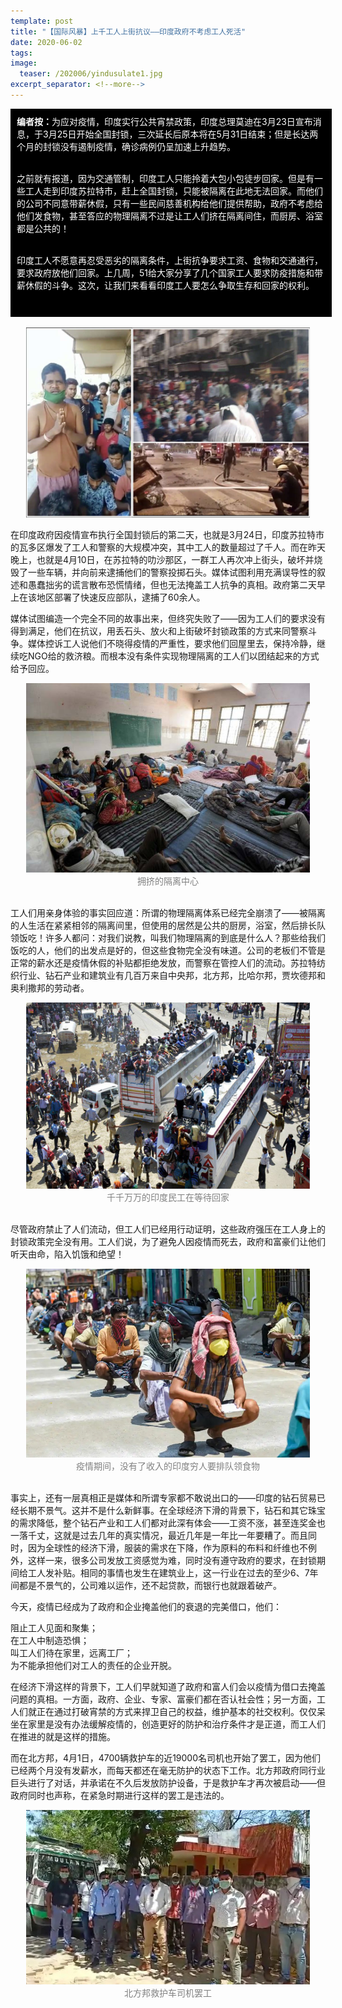 ```yaml
---
template: post
title: "【国际风暴】上千工人上街抗议——印度政府不考虑工人死活"
date: 2020-06-02
tags: 
image:
  teaser: /202006/yindusulate1.jpg
excerpt_separator: <!--more-->
---
```


<div style="width:98%;padding:10px;background-color:black;color:white;margin:0;"><strong>编者按：</strong>为应对疫情，印度实行公共宵禁政策，印度总理莫迪在3月23日宣布消息，于3月25日开始全国封锁，三次延长后原本将在5月31日结束；但是长达两个月的封锁没有遏制疫情，确诊病例仍呈加速上升趋势。<br><br>

之前就有报道，因为交通管制，印度工人只能拎着大包小包徒步回家。但是有一些工人走到印度苏拉特市，赶上全国封锁，只能被隔离在此地无法回家。而他们的公司不同意带薪休假，只有一些民间慈善机构给他们提供帮助，政府不考虑给他们发食物，甚至答应的物理隔离不过是让工人们挤在隔离间住，而厨房、浴室都是公共的！<br><br>

印度工人不愿意再忍受恶劣的隔离条件，上街抗争要求工资、食物和交通通行，要求政府放他们回家。上几周，51给大家分享了几个国家工人要求防疫措施和带薪休假的斗争。这次，让我们来看看印度工人要怎么争取生存和回家的权利。<br><br>
</div><br>

<div style="text-align:center;color:grey"><img src="/images/202006/yindusulate1.jpg" width="90%"></div>

在印度政府因疫情宣布执行全国封锁后的第二天，也就是3月24日，印度苏拉特市的瓦多区爆发了工人和警察的大规模冲突，其中工人的数量超过了千人。而在昨天晚上，也就是4月10日，在苏拉特的叻沙那区，一群工人再次冲上街头，破坏并烧毁了一些车辆，并向前来逮捕他们的警察投掷石头。媒体试图利用充满误导性的叙述和愚蠢拙劣的谎言散布恐慌情绪，但也无法掩盖工人抗争的真相。政府第二天早上在该地区部署了快速反应部队，逮捕了60余人。

媒体试图编造一个完全不同的故事出来，但终究失败了——因为工人们的要求没有得到满足，他们在抗议，用丢石头、放火和上街破坏封锁政策的方式来同警察斗争。媒体控诉工人说他们不晓得疫情的严重性，要求他们回屋里去，保持冷静，继续吃NGO给的救济粮。而根本没有条件实现物理隔离的工人们以团结起来的方式给予回应。

<div style="text-align:center;color:grey"><img src="/images/202006/yindusulate2.jpg" width="90%"><br>拥挤的隔离中心</div><br>

工人们用亲身体验的事实回应道：所谓的物理隔离体系已经完全崩溃了——被隔离的人生活在紧紧相邻的隔离间里，但使用的居然是公共的厨房，浴室，然后排长队领饭吃！许多人都问：对我们说教，叫我们物理隔离的到底是什么人？那些给我们饭吃的人，他们的出发点是好的，但这些食物完全没有味道。公司的老板们不管是正常的薪水还是疫情休假的补贴都拒绝发放，而警察在管控人们的流动。苏拉特纺织行业、钻石产业和建筑业有几百万来自中央邦，北方邦，比哈尔邦，贾坎德邦和奥利撒邦的劳动者。

<div style="text-align:center;color:grey"><img src="/images/202006/yindusulate3.jpg" width="90%"><br>千千万万的印度民工在等待回家</div><br>

尽管政府禁止了人们流动，但工人们已经用行动证明，这些政府强压在工人身上的封锁政策完全没有用。工人们说，为了避免人因疫情而死去，政府和富豪们让他们听天由命，陷入饥饿和绝望！

<div style="text-align:center;color:grey"><img src="/images/202006/yindusulate4.jpg" width="90%"><br>疫情期间，没有了收入的印度穷人要排队领食物</div><br>

事实上，还有一层真相正是媒体和所谓专家都不敢说出口的——印度的钻石贸易已经长期不景气。这并不是什么新鲜事。在全球经济下滑的背景下，钻石和其它珠宝的需求降低，整个钻石产业和工人们都对此深有体会——工资不涨，甚至连奖金也一落千丈，这就是过去几年的真实情况，最近几年是一年比一年要糟了。而且同时，因为全球性的经济下滑，服装的需求在下降，作为原料的布料和纤维也不例外，这样一来，很多公司发放工资感觉为难，同时没有遵守政府的要求，在封锁期间给工人发补贴。相同的事情也发生在建筑业上，这一行业在过去的至少6、7年间都是不景气的，公司难以运作，还不起贷款，而银行也就跟着破产。

今天，疫情已经成为了政府和企业掩盖他们的衰退的完美借口，他们：

阻止工人见面和聚集；<br>
在工人中制造恐惧；<br>
叫工人们待在家里，远离工厂；<br>
为不能承担他们对工人的责任的企业开脱。

在经济下滑这样的背景下，工人们早就知道了政府和富人们会以疫情为借口去掩盖问题的真相。一方面，政府、企业、专家、富豪们都在否认社会性；另一方面，工人们就正在通过打破宵禁的方式来捍卫自己的权益，维护基本的社交权利。仅仅呆坐在家里是没有办法缓解疫情的，创造更好的防护和治疗条件才是正道，而工人们在推进的就是这样的措施。

而在北方邦，4月1日，4700辆救护车的近19000名司机也开始了罢工，因为他们已经两个月没有发薪水，而每天都还在毫无防护的状态下工作。北方邦政府同行业巨头进行了对话，并承诺在不久后发放防护设备，于是救护车才再次被启动——但政府同时也声称，在紧急时期进行这样的罢工是违法的。

<div style="text-align:center;color:grey"><img src="/images/202006/yindusulate5.jpg" width="90%"><br>北方邦救护车司机罢工</div><br>
